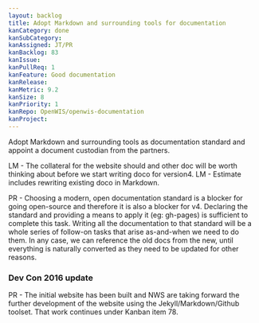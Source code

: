 ```yaml
---
layout: backlog
title: Adopt Markdown and surrounding tools for documentation
kanCategory: done
kanSubCategory:
kanAssigned: JT/PR
kanBacklog: 83
kanIssue:
kanPullReq: 1
kanFeature: Good documentation
kanRelease:
kanMetric: 9.2
kanSize: 8
kanPriority: 1
kanRepo: OpenWIS/openwis-documentation
kanProject:
---
```

Adopt Markdown and surrounding tools as documentation standard and appoint a document custodian from the partners.

LM - The collateral for the website should and other doc will be worth thinking about before we start writing doco for version4. LM - Estimate includes rewriting existing doco in Markdown.

PR - Choosing a modern, open documentation standard is a blocker for going open-source and therefore it is also a blocker for v4.  Declaring the standard and providing a means to apply it (eg: gh-pages) is sufficient to complete this task.  Writing all the documentation to that standard will be a whole series of follow-on tasks that arise as-and-when we need to do them.  In any case, we can reference the old docs from the new, until everything is naturally converted as they need to be updated for other reasons.

### Dev Con 2016 update

PR - The initial website has been built and NWS are taking forward the further development of the website using the Jekyll/Markdown/Github toolset.  That work continues under Kanban item 78.
